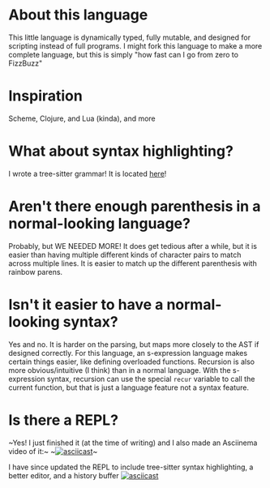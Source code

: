 # About this language
This little language is dynamically typed, fully mutable, and designed for scripting instead of
full programs. I might fork this language to make a more complete language, but this is simply
"how fast can I go from zero to FizzBuzz"

# Inspiration
Scheme, Clojure, and Lua (kinda), and more

# What about syntax highlighting?
I wrote a tree-sitter grammar! It is located [here](https://github.com/Clinery1/simple_lisp-tree-sitter)!

# Aren't there enough parenthesis in a normal-looking language?
Probably, but WE NEEDED MORE! It does get tedious after a while, but it is easier than having
multiple different kinds of character pairs to match across multiple lines. It is easier to match up
the different parenthesis with rainbow parens.

# Isn't it easier to have a normal-looking syntax?
Yes and no. It is harder on the parsing, but maps more closely to the AST if designed correctly.
For this language, an s-expression language makes certain things easier, like defining overloaded
functions. Recursion is also more obvious/intuitive (I think) than in a normal language. With the
s-expression syntax, recursion can use the special `recur` variable to call the current function,
but that is just a language feature not a syntax feature.

# Is there a REPL?
~Yes! I just finished it (at the time of writing) and I also made an Asciinema video of it:~
~[![asciicast](https://asciinema.org/a/659949.svg)](https://asciinema.org/a/659949)~

I have since updated the REPL to include tree-sitter syntax highlighting, a better editor, and a
history buffer
[![asciicast](https://asciinema.org/a/660067.svg)](https://asciinema.org/a/660067)
